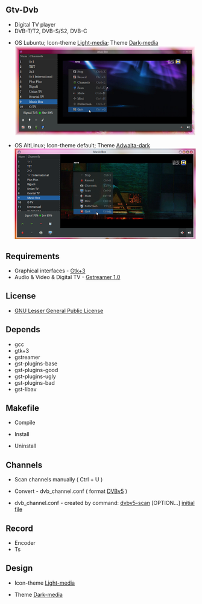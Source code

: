 Gtv-Dvb
-------

- Digital TV player
- DVB-T/T2, DVB-S/S2, DVB-C

* OS Lubuntu; Icon-theme [Light-media](https://github.com/vl-nix/light-media); Theme [Dark-media](https://github.com/vl-nix/dark-media)
![alt text](Lubuntu.png "Preview")

* OS AltLinux; Icon-theme default; Theme [Adwaita-dark](https://github.com/GNOME/gnome-themes-standard)
![alt text](AltLinux.png "Preview")


Requirements
------------

* Graphical interfaces - [Gtk+3](https://developer.gnome.org/gtk3)
* Audio & Video & Digital TV - [Gstreamer 1.0](https://gstreamer.freedesktop.org)


License
-------

* [GNU Lesser General Public License](http://www.gnu.org/licenses/lgpl.html)


Depends
-------

* gcc
* gtk+3
* gstreamer
* gst-plugins-base
* gst-plugins-good
* gst-plugins-ugly
* gst-plugins-bad
* gst-libav


Makefile
--------

* Compile

* Install

* Uninstall


Channels
--------

* Scan channels manually ( Ctrl + U )
* Convert - dvb_channel.conf ( format [DVBv5](https://www.linuxtv.org/docs/libdvbv5/index.html) )
 
* dvb_channel.conf - created by command: [dvbv5-scan](https://www.linuxtv.org/downloads/v4l-utils) [OPTION...] [initial file](https://www.linuxtv.org/downloads/dtv-scan-tables)


Record
------

* Encoder
* Ts


Design
------
* Icon-theme [Light-media](https://github.com/vl-nix/light-media)

* Theme [Dark-media](https://github.com/vl-nix/dark-media)


